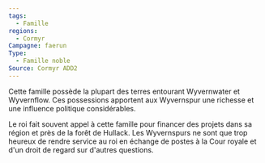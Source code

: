 ```yaml
---
tags:
  - Famille
regions:
  - Cormyr
Campagne: faerun
Type:
  - Famille noble
Source: Cormyr ADD2
---
```

Cette famille possède la plupart des terres entourant Wyvernwater et Wyvernflow. Ces possessions apportent aux Wyvernspur une richesse et une influence politique considérables.

Le roi fait souvent appel à cette famille pour financer des projets dans sa région et près de la forêt de Hullack. Les Wyvernspurs ne sont que trop heureux de rendre service au roi en échange de postes à la Cour royale et d'un droit de regard sur d'autres questions.